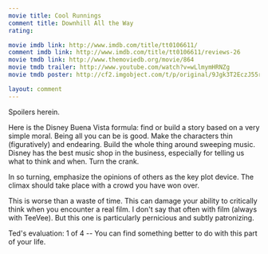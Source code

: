 ```yaml
---
movie title: Cool Runnings
comment title: Downhill All the Way
rating: 

movie imdb link: http://www.imdb.com/title/tt0106611/
comment imdb link: http://www.imdb.com/title/tt0106611/reviews-26
movie tmdb link: http://www.themoviedb.org/movie/864
movie tmdb trailer: http://www.youtube.com/watch?v=wLlmymHRNZg
movie tmdb poster: http://cf2.imgobject.com/t/p/original/9Jgk3T2EczJ55rElJpBJAaxeQd.jpg

layout: comment
---
```


Spoilers herein.

Here is the Disney Buena Vista formula: find or build a story based on a very simple moral. Being all you can be is good. Make the characters thin (figuratively) and endearing. Build the whole thing around sweeping music. Disney has the best music shop in the business, especially for telling us what to think and when. Turn the crank.

In so turning, emphasize the opinions of others as the key plot device. The climax should take place with a crowd you have won over.

This is worse than a waste of time. This can damage your ability to critically think when you encounter a real film. I don't say that often with film (always with TeeVee). But this one is particularly pernicious and subtly patronizing.

Ted's evaluation: 1 of 4 -- You can find something better to do with this part of your life.